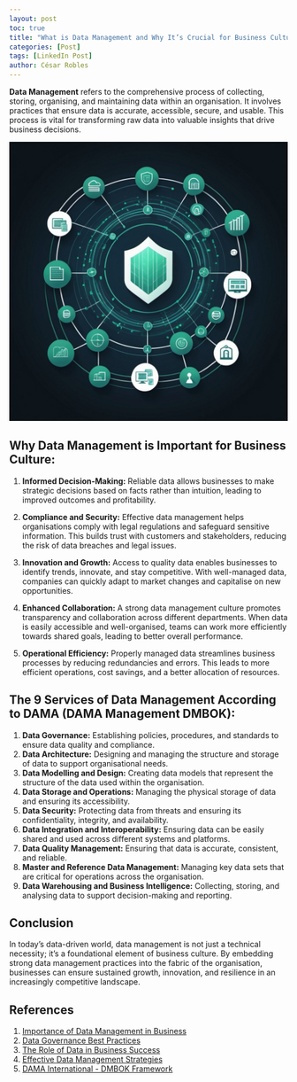 ```yaml
---
layout: post
toc: true
title: "What is Data Management and Why It’s Crucial for Business Culture"
categories: [Post]
tags: [LinkedIn Post]
author: César Robles
---
```

**Data Management** refers to the comprehensive process of collecting, storing, organising, and maintaining data within an organisation. It involves practices that ensure data is accurate, accessible, secure, and usable. This process is vital for transforming raw data into valuable insights that drive business decisions.

![Data Management](/imag/post_images/data_management.jpg)

## Why Data Management is Important for Business Culture:

1. **Informed Decision-Making:** Reliable data allows businesses to make strategic decisions based on facts rather than intuition, leading to improved outcomes and profitability.

2. **Compliance and Security:** Effective data management helps organisations comply with legal regulations and safeguard sensitive information. This builds trust with customers and stakeholders, reducing the risk of data breaches and legal issues.

3. **Innovation and Growth:** Access to quality data enables businesses to identify trends, innovate, and stay competitive. With well-managed data, companies can quickly adapt to market changes and capitalise on new opportunities.

4. **Enhanced Collaboration:** A strong data management culture promotes transparency and collaboration across different departments. When data is easily accessible and well-organised, teams can work more efficiently towards shared goals, leading to better overall performance.

5. **Operational Efficiency:** Properly managed data streamlines business processes by reducing redundancies and errors. This leads to more efficient operations, cost savings, and a better allocation of resources.

## The 9 Services of Data Management According to DAMA (DAMA Management DMBOK):

1. **Data Governance:** Establishing policies, procedures, and standards to ensure data quality and compliance.
2. **Data Architecture:** Designing and managing the structure and storage of data to support organisational needs.
3. **Data Modelling and Design:** Creating data models that represent the structure of the data used within the organisation.
4. **Data Storage and Operations:** Managing the physical storage of data and ensuring its accessibility.
5. **Data Security:** Protecting data from threats and ensuring its confidentiality, integrity, and availability.
6. **Data Integration and Interoperability:** Ensuring data can be easily shared and used across different systems and platforms.
7. **Data Quality Management:** Ensuring that data is accurate, consistent, and reliable.
8. **Master and Reference Data Management:** Managing key data sets that are critical for operations across the organisation.
9. **Data Warehousing and Business Intelligence:** Collecting, storing, and analysing data to support decision-making and reporting.

## Conclusion

In today’s data-driven world, data management is not just a technical necessity; it’s a foundational element of business culture. By embedding strong data management practices into the fabric of the organisation, businesses can ensure sustained growth, innovation, and resilience in an increasingly competitive landscape. 

## References

1. [Importance of Data Management in Business](https://www.datamanagement.com/importance)
2. [Data Governance Best Practices](https://www.datagovernance.com/best-practices)
3. [The Role of Data in Business Success](https://www.businessdata.com/role)
4. [Effective Data Management Strategies](https://www.techrepublic.com/effective-data-management-strategies)
5. [DAMA International - DMBOK Framework](https://www.dama.org/content/body-knowledge)